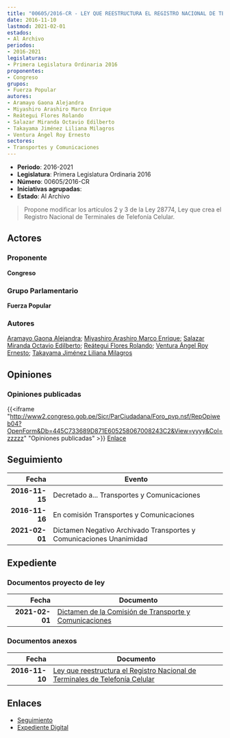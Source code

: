 ```yaml
---
title: "00605/2016-CR - LEY QUE REESTRUCTURA EL REGISTRO NACIONAL DE TERMINALES DE TELEFONÍA CELULAR"
date: 2016-11-10
lastmod: 2021-02-01
estados:
- Al Archivo
periodos:
- 2016-2021
legislaturas:
- Primera Legislatura Ordinaria 2016
proponentes:
- Congreso
grupos:
- Fuerza Popular
autores:
- Aramayo Gaona Alejandra
- Miyashiro Arashiro Marco Enrique
- Reátegui Flores Rolando
- Salazar Miranda Octavio Edilberto
- Takayama Jiménez Liliana Milagros
- Ventura Ángel Roy Ernesto
sectores:
- Transportes y Comunicaciones
---
```

- **Periodo**: 2016-2021
- **Legislatura**: Primera Legislatura Ordinaria 2016
- **Número**: 00605/2016-CR
- **Iniciativas agrupadas**: 
- **Estado**: Al Archivo

> Propone modificar los artículos 2 y 3 de la Ley 28774, Ley que crea el Registro Nacional de Terminales de Telefonía Celular.


## Actores

### Proponente

**Congreso**

### Grupo Parlamentario

**Fuerza Popular**

### Autores

[Aramayo Gaona Alejandra](mailto:mailto:maramayo@congreso.gob.pe); [Miyashiro Arashiro Marco Enrique](mailto:mailto:mmiyashiro@congreso.gob.pe); [Salazar Miranda Octavio Edilberto](mailto:mailto:osalazar@congreso.gob.pe); [Reátegui Flores Rolando](mailto:mailto:rreategui@congreso.gob.pe); [Ventura Ángel Roy Ernesto](mailto:mailto:rventura@congreso.gob.pe); [Takayama Jiménez Liliana Milagros](mailto:mailto:ltakayama@congreso.gob.pe)

## Opiniones

### Opiniones publicadas

{{<iframe "http://www2.congreso.gob.pe/Sicr/ParCiudadana/Foro_pvp.nsf/RepOpiweb04?OpenForm&Db=445C733689D871E605258067008243C2&View=yyyy&Col=zzzzz" "Opiniones publicadas" >}}
[Enlace](http://www2.congreso.gob.pe/Sicr/ParCiudadana/Foro_pvp.nsf/RepOpiweb04?OpenForm&Db=445C733689D871E605258067008243C2&View=yyyy&Col=zzzzz)


## Seguimiento

| Fecha | Evento |
|------:|--------|
| **2016-11-15** | Decretado a... Transportes y Comunicaciones |
| **2016-11-16** | En comisión Transportes y Comunicaciones |
| **2021-02-01** | Dictamen Negativo Archivado Transportes y Comunicaciones Unanimidad |

## Expediente

### Documentos proyecto de ley

| Fecha | Documento |
|------:|-----------|
| **2021-02-01** | [Dictamen de la Comisión de Transporte y Comunicaciones](https://leyes.congreso.gob.pe/Documentos/2016_2021/Dictamenes/Proyectos_de_Ley/00605DC23MAY20210201.pdf) |

### Documentos anexos

| Fecha | Documento |
|------:|-----------|
| **2016-11-10** | [Ley que reestructura el Registro Nacional de Terminales de Telefonía Celular](http://www.leyes.congreso.gob.pe/Documentos/2016_2021/Proyectos_de_Ley_y_de_Resoluciones_Legislativas/PL0060520161110.pdf) |

## Enlaces

- [Seguimiento](http://www2.congreso.gob.pe/Sicr/TraDocEstProc/CLProLey2016.nsf/f7fff46988ca05b1052578e100829cc7/aadeab7e0eb5f86d052580680060404d?OpenDocument)
- [Expediente Digital](http://www2.congreso.gob.pe/Sicr/TraDocEstProc/Expvirt_2011.nsf/visbusqptramdoc1621/00605?opendocument)


